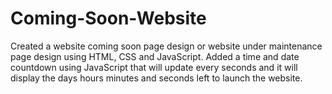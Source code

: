 # Coming-Soon-Website
Created a website coming soon page design or website under maintenance page design using HTML, CSS and JavaScript. Added a time and date countdown using JavaScript that will update every seconds and it will display the days hours minutes and seconds left to launch the website.
